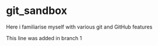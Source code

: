 # git_sandbox
Here i familiarise myself with various git and GitHub features

This line was added in branch 1
